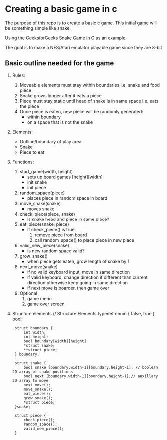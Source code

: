 Creating a basic game in c
==========================

The purpose of this repo is to create a basic c game.
This initial game will be something simple like snake.

Using the GeeksforGeeks [Snake Game in C](https://www.geeksforgeeks.org/snake-game-in-c/#) as an example.

The goal is to make a NES/Atari emulator playable game since they are 8-bit

## Basic outline needed for the game
1. Rules:
    1. Moveable elements must stay within boundaries i.e. snake and food piece
    1. Snake grows longer after it eats a piece
    1. Piece must stay static until head of snake is in same space i.e. eats the piece
    1. Once piece is eaten, new piece will be randomly generated:
        * within boundary
        * on a space that is not the snake
1. Elements:
    * Outline/boundary of play area
    * Snake
    * Piece to eat
1. Functions:
    1. start_game(width, height)
        * sets up board games [height][width]
        * init snake
        * init piece
    1. random_space(piece)
        * places piece in random space in board
    1. move_snake(snake)
        * moves snake 
    1. check_piece(piece, snake)
        * is snake head and piece in same place?
    1. eat_piece(snake, piece)
        * if check_piece() is true:
            1. remove piece from board
            1. call random_space() to place piece in new place
    1. valid_new_piece(snake)
        * is new random space valid?
    1. grow_snake()
        * when piece gets eaten, grow length of snake by 1
    1. next_move(snake)
        * if no valid keyboard input, move in same direction
        * if valid keyboard, change direction if different than current direction
            otherwise keep going in same direction
        * if next move is boarder, then game over
    1. Optional
        1. game menu
        1. game over screen
1. Structure elements
        // Structure Elements
        typedef enum { false, true } bool;

        struct boundary {
            int width;
            int height;
            bool boundary[width][height]
            *struct snake;
            **struct piece;
        } boundary;

        struct snake {
            bool snake [boundary.width-1][boundary.height-1]; // boolean 2D array of snake positions
            bool next [boundary.width-1][boundary.height-1];// auxillary 2D array to move 
            next_move();
            move_snake();
            eat_piece();
            grow_snake();
            *struct piece;
        }snake;

        struct piece {
            check_piece();
            random_space();
            valid_new_piece();
        }
